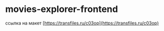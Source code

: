 # movies-explorer-frontend

ссылка на макет [https://transfiles.ru/c03op](https://transfiles.ru/c03op)

